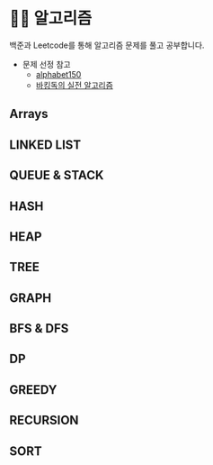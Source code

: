 # 🧙‍♀️ 알고리즘

백준과 Leetcode를 통해 알고리즘 문제를 풀고 공부합니다.

- 문제 선정 참고
  - [alphabet150](https://alphabet150.com/)
  - [바킹독의 실전 알고리즘](https://github.com/encrypted-def/basic-algo-lecture/blob/master/workbook.md)

## Arrays

## LINKED LIST

## QUEUE & STACK

## HASH

## HEAP

## TREE

## GRAPH

## BFS & DFS

## DP

## GREEDY

## RECURSION

## SORT
